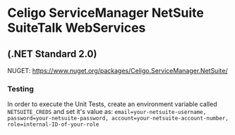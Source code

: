 # Celigo ServiceManager NetSuite SuiteTalk WebServices
## (.NET Standard 2.0)

NUGET:
https://www.nuget.org/packages/Celigo.ServiceManager.NetSuite/

### Testing
In order to execute the Unit Tests, create an environment variable called `NETSUITE_CREDS` and set it's value as:
`email=your-netsuite-username, password=your-netsuite-password, account=your-netsuite-account-number, role=internal-ID-of-your-role`

